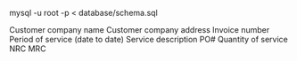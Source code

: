 mysql -u root -p < database/schema.sql


Customer company name
Customer company address
Invoice number
Period of service (date to date)
Service description
PO#
Quantity of service
NRC
MRC
